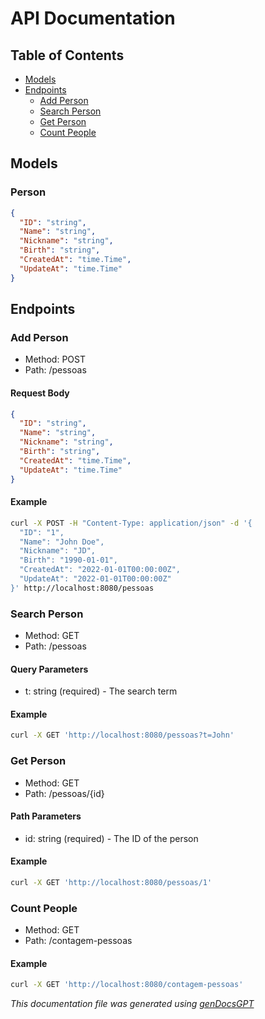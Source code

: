 # API Documentation

## Table of Contents
- [Models](#models)
- [Endpoints](#endpoints)
  - [Add Person](#add-person)
  - [Search Person](#search-person)
  - [Get Person](#get-person)
  - [Count People](#count-people)

## Models
### Person
```json
{
  "ID": "string",
  "Name": "string",
  "Nickname": "string",
  "Birth": "string",
  "CreatedAt": "time.Time",
  "UpdateAt": "time.Time"
}
```

## Endpoints

### Add Person
- Method: POST
- Path: /pessoas

#### Request Body
```json
{
  "ID": "string",
  "Name": "string",
  "Nickname": "string",
  "Birth": "string",
  "CreatedAt": "time.Time",
  "UpdateAt": "time.Time"
}
```

#### Example
```bash
curl -X POST -H "Content-Type: application/json" -d '{
  "ID": "1",
  "Name": "John Doe",
  "Nickname": "JD",
  "Birth": "1990-01-01",
  "CreatedAt": "2022-01-01T00:00:00Z",
  "UpdateAt": "2022-01-01T00:00:00Z"
}' http://localhost:8080/pessoas
```

### Search Person
- Method: GET
- Path: /pessoas

#### Query Parameters
- t: string (required) - The search term

#### Example
```bash
curl -X GET 'http://localhost:8080/pessoas?t=John'
```

### Get Person
- Method: GET
- Path: /pessoas/{id}

#### Path Parameters
- id: string (required) - The ID of the person

#### Example
```bash
curl -X GET 'http://localhost:8080/pessoas/1'
```

### Count People
- Method: GET
- Path: /contagem-pessoas

#### Example
```bash
curl -X GET 'http://localhost:8080/contagem-pessoas'
```

*This documentation file was generated using [genDocsGPT](https://github.com/marco-rosner/genDocsGPT)*